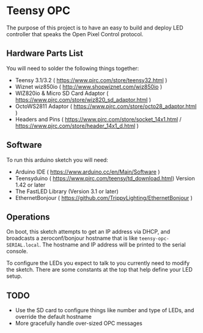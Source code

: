 # Teensy OPC

The purpose of this project is to have an easy to build and deploy LED controller that speaks the Open Pixel Control protocol.

## Hardware Parts List
You will need to solder the following things together:
 - Teensy 3.1/3.2 ( https://www.pjrc.com/store/teensy32.html )
 - Wiznet wiz850io ( http://www.shopwiznet.com/wiz850io )
 - WIZ820io & Micro SD Card Adaptor ( https://www.pjrc.com/store/wiz820_sd_adaptor.html )
 - OctoWS2811 Adaptor ( https://www.pjrc.com/store/octo28_adaptor.html )
 - Headers and Pins ( https://www.pjrc.com/store/socket_14x1.html / https://www.pjrc.com/store/header_14x1_d.html ) 
 
## Software

To run this arduino sketch you will need:
 - Arduino IDE ( https://www.arduino.cc/en/Main/Software )
 - Teensyduino ( https://www.pjrc.com/teensy/td_download.html) Version 1.42 or later
 - The FastLED Library (Version 3.1 or later)
 - EthernetBonjour ( https://github.com/TrippyLighting/EthernetBonjour )
 
 
## Operations

On boot, this sketch attempts to get an IP address via DHCP, and broadcasts a zeroconf/bonjour hostname that is like `teensy-opc-SERIAL.local`.  The hostname and IP address will be printed to the serial console.

To configure the LEDs you expect to talk to you currently need to modify the sketch.  There are some constants at the top that help define your LED setup.


## TODO
 - Use the SD card to configure things like number and type of LEDs, and override the default hostname
 - More gracefully handle over-sized OPC messages
